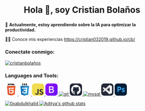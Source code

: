 <div>

<h1 align="center">Hola 👋, soy Cristian Bolaños</h1>
<h3 align="center"></h3>

🌱 **Actualmente, estoy aprendiendo sobre la IA para optimizar la productividad.**

👨‍💻 Conoce mis experiencias https://cristian032019.github.io/cb/


<h3 align="left">Conectate conmigo:</h3>
<p align="left">
<a href="https://linkedin.com/in/cristianbolaños" target="blank"><img align="center" src="https://raw.githubusercontent.com/rahuldkjain/github-profile-readme-generator/master/src/images/icons/Social/linked-in-alt.svg" alt="cristianbolaños" height="30" width="40" /></a>
</p>

<h3 align="left">Languages and Tools:</h3>
<p align="left"><a href="https://www.w3.org/html/" target="_blank" rel="noreferrer"> 
<img src="https://raw.githubusercontent.com/devicons/devicon/master/icons/html5/html5-original-wordmark.svg" alt="html5" width="40" height="40"/>
  
<a href="https://www.w3schools.com/css/" target="_blank" rel="noreferrer"> 
<img src="https://raw.githubusercontent.com/devicons/devicon/master/icons/css3/css3-original-wordmark.svg" alt="css3" width="40" height="40"/>

<a href="https://developer.mozilla.org/es/docs/Web/JavaScript" target="_blank" rel="noreferrer"> 
<img src="https://raw.githubusercontent.com/tandpfun/skill-icons/65dea6c4eaca7da319e552c09f4cf5a9a8dab2c8/icons/JavaScript.svg" alt="JavSscript" width="40" height="40"/>

<a href="https://getbootstrap.com" target="_blank" rel="noreferrer">  
<img src="https://raw.githubusercontent.com/tandpfun/skill-icons/main/icons/Bootstrap.svg" alt="bootstrap" width="40" height="40"/>

<a href="https://git-scm.com/" target="_blank" rel="noreferrer">
<img src="https://www.vectorlogo.zone/logos/git-scm/git-scm-icon.svg" alt="git" width="40" height="40"/>

<a href="https://github.com/" target="_blank" rel="noreferrer"> 
<img src="https://github.com/tandpfun/skill-icons/raw/main/icons/Github-Dark.svg" alt="github" width="40" height="40">

<a href="https://www.mysql.com/" target="_blank" rel="noreferrer"> 
<img src="https://techstack-generator.vercel.app/mysql-icon.svg" alt="mysql" width="40" height="40">

<a href="https://vscode.dev/?vscode-lang=es-es" target="_blank" rel="noreferrer"> 
<img src="https://github.com/tandpfun/skill-icons/raw/main/icons/VSCode-Dark.svg" alt="git" width="40" height="40"/>

<a href="https://www.photoshop.com/en" target="_blank" rel="noreferrer"> 
<img src="https://github.com/tandpfun/skill-icons/blob/65dea6c4eaca7da319e552c09f4cf5a9a8dab2c8/icons/Photoshop.svg#L1" alt="github" width="40" height="40">

<br>
<!--<p><img align="left" src="https://github-readme-stats.vercel.app/api/top-langs?username=cristian032019&show_icons=true&locale=en&layout=compact" alt="cristian032019" /></p>-->
<!--<p><img align="left" src="https://github-readme-stats.vercel.app/api/top-langs?username=cristian032019&show_icons=true&locale=es&layout=compact&theme=dark#gh-dark-mode-only" alt="cristian032019" /></p>

<!--<p><img align="left" src="https://github-readme-stats.vercel.app/api?username=cristian032019&show__icons=true&locale=es&theme=dark#gh-dark-mode-only" alt="cristian032019" /></p>
   
<p>&nbsp;<img align="center" src="https://github-readme-stats.vercel.app/api?username=cristian032019&show_icons=true&locale=en" alt="cristian032019" /></p>-->

<img src="https://github-readme-stats.vercel.app/api/top-langs?username=cristian032019&show_icons=true&locale=es&layout=compact&line_height=20&title_color=7A7ADB&icon_color=2234AE&text_color=D3D3D3&bg_color=0,000000,130F40" width="350"  alt="0xabdulkhalid"/>  ![Aditya's github stats](https://github-readme-stats.vercel.app/api?username=cristian032019&show_icons=true&theme=tokyonight)

<!--<a target="_blank" rel="noopener noreferrer nofollow" href="https://camo.githubusercontent.com"><img src="https://camo.githubusercontent.com" alt="Top Langs" data-canonical-src="https://github-readme-stats.vercel.app/api/top-langs/?username=cristian032019&amp;hide=html&amp;theme=graywhite" style="max-width: 100%;"></a>-->


</div>

